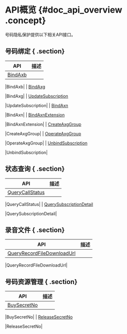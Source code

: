 # API概览 {#doc_api_overview .concept}

号码隐私保护提供以下相关API接口。

## 号码绑定 { .section}

|API|描述|
|---|--|
| [BindAxb](~~109393~~)

 |BindAxb|
| [BindAxg](~~109399~~)

 |BindAxg|
| [UpdateSubscription](~~109418~~)

 |UpdateSubscription|
| [BindAxn](~~109401~~)

 |BindAxn|
| [BindAxnExtension](~~109402~~)

 |BindAxnExtension|
| [CreateAxgGroup](~~109406~~)

 |CreateAxgGroup|
| [OperateAxgGroup](~~109407~~)

 |OperateAxgGroup|
| [UnbindSubscription](~~109417~~)

 |UnbindSubscription|

## 状态查询 { .section}

|API|描述|
|---|--|
| [QueryCallStatus](~~109410~~)

 |QueryCallStatus|
| [QuerySubscriptionDetail](~~109415~~)

 |QuerySubscriptionDetail|

## 录音文件 { .section}

|API|描述|
|---|--|
| [QueryRecordFileDownloadUrl](~~109413~~)

 |QueryRecordFileDownloadUrl|

## 号码资源管理 { .section}

|API|描述|
|---|--|
| [BuySecretNo](~~109405~~)

 |BuySecretNo|
| [ReleaseSecretNo](~~109416~~)

 |ReleaseSecretNo|

